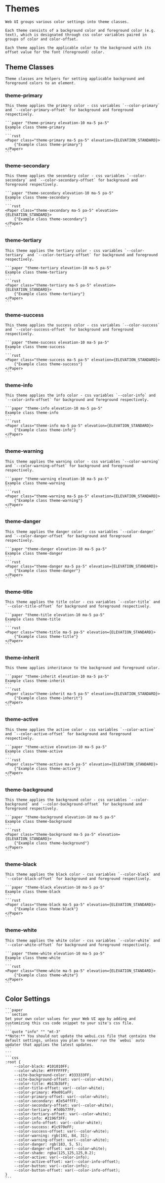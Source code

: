 # Themes

```section
Web UI groups various color settings into theme classes.

Each theme consists of a background color and foreground color (e.g. text), which is designated through css color variables paired in groups of color and color-offset.

Each theme applies the applicable color to the background with its offset value for the font (foreground) color.
```

## Theme Classes

```section
Theme classes are helpers for setting applicable background and foreground colors to an element.
```

### theme-primary

```section
This theme applies the primary color - css variables `--color-primary` and `--color-primary-offset` for background and foreground respectively.
```

````sidebyside
```paper "theme-primary elevation-10 ma-5 pa-5"
Example class theme-primary
```
```rust
<Paper class="theme-primary ma-5 pa-5" elevation={ELEVATION_STANDARD}>
    {"Example class theme-primary"}
</Paper>
```
````

### theme-secondary

```section
This theme applies the secondary color - css variables `--color-secondary` and `--color-secondary-offset` for background and foreground respectively.
```

````sidebyside
```paper "theme-secondary elevation-10 ma-5 pa-5"
Example class theme-secondary
```
```rust
<Paper class="theme-secondary ma-5 pa-5" elevation={ELEVATION_STANDARD}>
    {"Example class theme-secondary"}
</Paper>
```
````

### theme-tertiary

```section
This theme applies the tertiary color - css variables `--color-tertiary` and `--color-tertiary-offset` for background and foreground respectively.
```

````sidebyside
```paper "theme-tertiary elevation-10 ma-5 pa-5"
Example class theme-tertiary
```
```rust
<Paper class="theme-tertiary ma-5 pa-5" elevation={ELEVATION_STANDARD}>
    {"Example class theme-tertiary"}
</Paper>
```
````

### theme-success

```section
This theme applies the success color - css variables `--color-success` and `--color-success-offset` for background and foreground respectively.
```

````sidebyside
```paper "theme-success elevation-10 ma-5 pa-5"
Example class theme-success
```
```rust
<Paper class="theme-success ma-5 pa-5" elevation={ELEVATION_STANDARD}>
    {"Example class theme-success"}
</Paper>
```
````

### theme-info

```section
This theme applies the info color - css variables `--color-info` and `--color-info-offset` for background and foreground respectively.
```

````sidebyside
```paper "theme-info elevation-10 ma-5 pa-5"
Example class theme-info
```
```rust
<Paper class="theme-info ma-5 pa-5" elevation={ELEVATION_STANDARD}>
    {"Example class theme-info"}
</Paper>
```
````

### theme-warning

```section
This theme applies the warning color - css variables `--color-warning` and `--color-warning-offset` for background and foreground respectively.
```

````sidebyside
```paper "theme-warning elevation-10 ma-5 pa-5"
Example class theme-warning
```
```rust
<Paper class="theme-warning ma-5 pa-5" elevation={ELEVATION_STANDARD}>
    {"Example class theme-warning"}
</Paper>
```
````

### theme-danger

```section
This theme applies the danger color - css variables `--color-danger` and `--color-danger-offset` for background and foreground respectively.
```

````sidebyside
```paper "theme-danger elevation-10 ma-5 pa-5"
Example class theme-danger
```
```rust
<Paper class="theme-danger ma-5 pa-5" elevation={ELEVATION_STANDARD}>
    {"Example class theme-danger"}
</Paper>
```
````

### theme-title

```section
This theme applies the title color - css variables `--color-title` and `--color-title-offset` for background and foreground respectively.
```

````sidebyside
```paper "theme-title elevation-10 ma-5 pa-5"
Example class theme-title
```
```rust
<Paper class="theme-title ma-5 pa-5" elevation={ELEVATION_STANDARD}>
    {"Example class theme-title"}
</Paper>
```
````

### theme-inherit

```section
This theme applies inheritance to the background and foreground color.
```

````sidebyside
```paper "theme-inherit elevation-10 ma-5 pa-5"
Example class theme-inherit
```
```rust
<Paper class="theme-inherit ma-5 pa-5" elevation={ELEVATION_STANDARD}>
    {"Example class theme-inherit"}
</Paper>
```
````

### theme-active

```section
This theme applies the active color - css variables `--color-active` and `--color-active-offset` for background and foreground respectively.
```

````sidebyside
```paper "theme-active elevation-10 ma-5 pa-5"
Example class theme-active
```
```rust
<Paper class="theme-active ma-5 pa-5" elevation={ELEVATION_STANDARD}>
    {"Example class theme-active"}
</Paper>
```
````

### theme-background

```section
This theme applies the background color - css variables `--color-background` and `--color-background-offset` for background and foreground respectively.
```

````sidebyside
```paper "theme-background elevation-10 ma-5 pa-5"
Example class theme-background
```
```rust
<Paper class="theme-background ma-5 pa-5" elevation={ELEVATION_STANDARD}>
    {"Example class theme-background"}
</Paper>
```
````

### theme-black

```section
This theme applies the black color - css variables `--color-black` and `--color-black-offset` for background and foreground respectively.
```

````sidebyside
```paper "theme-black elevation-10 ma-5 pa-5"
Example class theme-black
```
```rust
<Paper class="theme-black ma-5 pa-5" elevation={ELEVATION_STANDARD}>
    {"Example class theme-black"}
</Paper>
```
````

### theme-white

```section
This theme applies the white color - css variables `--color-white` and `--color-white-offset` for background and foreground respectively.
```

````sidebyside
```paper "theme-white elevation-10 ma-5 pa-5"
Example class theme-white
```
```rust
<Paper class="theme-white ma-5 pa-5" elevation={ELEVATION_STANDARD}>
    {"Example class theme-white"}
</Paper>
```
````

## Color Settings

````sidebyside
```paper
```section
Set your own color values for your Web UI app by adding and customizing this css code snippet to your site's css file.
```
```quote "info" "" "mt-3"
**Note:** You should not update the webui.css file that contains the default settings, unless you plan to never run the `webui` auto updater that applies the latest updates.
```
```
```css
:root {
    --color-black: #101010FF;
    --color-white: #FFFFFFFF;
    --site-background-color: #333333FF;
    --site-background-offset: var(--color-white);
    --color-title: #b13b3bFF;
    --color-title-offset: var(--color-white);
    --color-primary: #9e091aFF;
    --color-primary-offset: var(--color-white);
    --color-secondary: #2e54ffFF;
    --color-secondary-offset: var(--color-white);
    --color-tertiary: #7d0b77FF;
    --color-tertiary-offset: var(--color-white);
    --color-info: #2196f3FF;
    --color-info-offset: var(--color-white);
    --color-success: #1c970eFF;
    --color-success-offset: var(--color-white);
    --color-warning: rgb(191, 84, 31);
    --color-warning-offset: var(--color-white);
    --color-danger: rgb(183, 5, 5);
    --color-danger-offset: var(--color-white);
    --color-shade: rgba(125,125,125,0.2);
    --color-active: var(--color-info);
    --color-active-offset: var(--color-info-offset);
    --color-button: var(--color-info);
    --color-button-offset: var(--color-info-offset);
}
```
````
